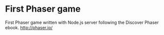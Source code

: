 First Phaser game
==========

First Phaser game written with Node.js server following the Discover Phaser ebook.
http://phaser.io/

